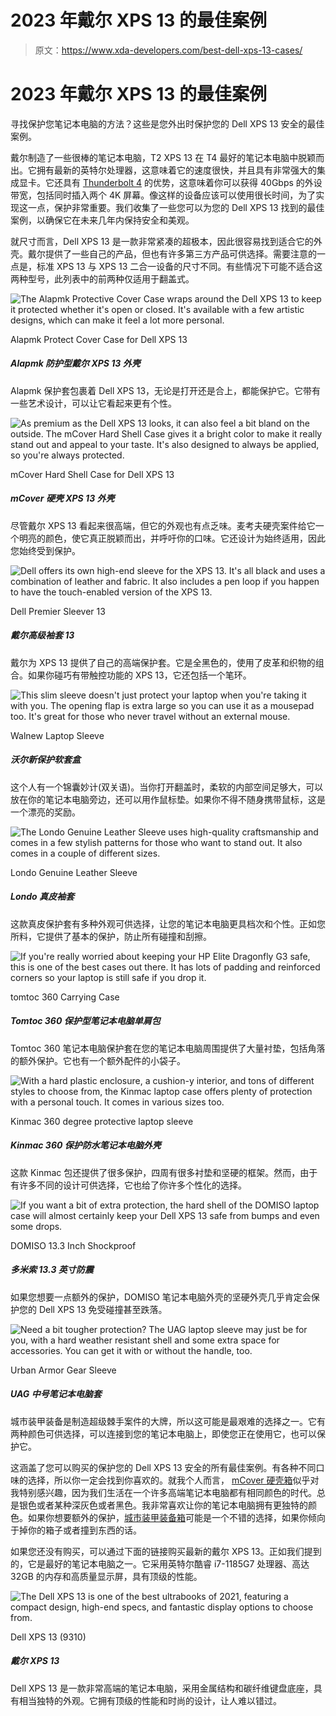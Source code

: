 # 2023 年戴尔 XPS 13 的最佳案例

> 原文：<https://www.xda-developers.com/best-dell-xps-13-cases/>

# 2023 年戴尔 XPS 13 的最佳案例

寻找保护您笔记本电脑的方法？这些是您外出时保护您的 Dell XPS 13 安全的最佳案例。

戴尔制造了一些很棒的笔记本电脑，T2 XPS 13 在 T4 最好的笔记本电脑中脱颖而出。它拥有最新的英特尔处理器，这意味着它的速度很快，并且具有非常强大的集成显卡。它还具有 [Thunderbolt 4](https://www.xda-developers.com/best-thunderbolt-4-laptops/) 的优势，这意味着你可以获得 40Gbps 的外设带宽，包括同时插入两个 4K 屏幕。像这样的设备应该可以使用很长时间，为了实现这一点，保护非常重要。我们收集了一些您可以为您的 Dell XPS 13 找到的最佳案例，以确保它在未来几年内保持安全和美观。

就尺寸而言，Dell XPS 13 是一款非常紧凑的超极本，因此很容易找到适合它的外壳。戴尔提供了一些自己的产品，但也有许多第三方产品可供选择。需要注意的一点是，标准 XPS 13 与 XPS 13 二合一设备的尺寸不同。有些情况下可能不适合这两种型号，此列表中的前两种仅适用于翻盖式。

 <picture>![The Alapmk Protective Cover Case wraps around the Dell XPS 13 to keep it protected whether it's open or closed. It's available with a few artistic designs, which can make it feel a lot more personal.](img/65208c14f8530ccd0775ad309393e74c.png)</picture> 

Alapmk Protect Cover Case for Dell XPS 13

##### Alapmk 防护型戴尔 XPS 13 外壳

Alapmk 保护套包裹着 Dell XPS 13，无论是打开还是合上，都能保护它。它带有一些艺术设计，可以让它看起来更有个性。

 <picture>![As premium as the Dell XPS 13 looks, it can also feel a bit bland on the outside. The mCover Hard Shell Case gives it a bright color to make it really stand out and appeal to your taste. It's also designed to always be applied, so you're always protected.](img/39c6e729c104298a2018d4a8ddb76e7a.png)</picture> 

mCover Hard Shell Case for Dell XPS 13

##### mCover 硬壳 XPS 13 外壳

尽管戴尔 XPS 13 看起来很高端，但它的外观也有点乏味。麦考夫硬壳案件给它一个明亮的颜色，使它真正脱颖而出，并呼吁你的口味。它还设计为始终适用，因此您始终受到保护。

 <picture>![Dell offers its own high-end sleeve for the XPS 13\. It's all black and uses a combination of leather and fabric. It also includes a pen loop if you happen to have the touch-enabled version of the XPS 13.](img/d85283c7055a20d775d99b8a6a655529.png)</picture> 

Dell Premier Sleever 13

##### 戴尔高级袖套 13

戴尔为 XPS 13 提供了自己的高端保护套。它是全黑色的，使用了皮革和织物的组合。如果你碰巧有带触控功能的 XPS 13，它还包括一个笔环。

 <picture>![This slim sleeve doesn't just protect your laptop when you're taking it with you. The opening flap is extra large so you can use it as a mousepad too. It's great for those who never travel without an external mouse.](img/930650d786d0837393a432c09e0c5c29.png)</picture> 

Walnew Laptop Sleeve

##### 沃尔新保护软套盒

这个人有一个锦囊妙计(双关语)。当你打开翻盖时，柔软的内部空间足够大，可以放在你的笔记本电脑旁边，还可以用作鼠标垫。如果你不得不随身携带鼠标，这是一个漂亮的奖励。

 <picture>![The Londo Genuine Leather Sleeve uses high-quality craftsmanship and comes in a few stylish patterns for those who want to stand out. It also comes in a couple of different sizes.](img/a4778eb93e01c830038f3c9ea0d5eec3.png)</picture> 

Londo Genuine Leather Sleeve

##### Londo 真皮袖套

这款真皮保护套有多种外观可供选择，让您的笔记本电脑更具档次和个性。正如您所料，它提供了基本的保护，防止所有碰撞和刮擦。

 <picture>![If you're really worried about keeping your HP Elite Dragonfly G3 safe, this is one of the best cases out there. It has lots of padding and reinforced corners so your laptop is still safe if you drop it.](img/3f44321e80c1ba72b05d290cb3fbd96b.png)</picture> 

tomtoc 360 Carrying Case

##### Tomtoc 360 保护型笔记本电脑单肩包

Tomtoc 360 笔记本电脑保护套在您的笔记本电脑周围提供了大量衬垫，包括角落的额外保护。它也有一个额外配件的小袋子。

 <picture>![With a hard plastic enclosure, a cushion-y interior, and tons of different styles to choose from, the Kinmac laptop case offers plenty of protection with a personal touch. It comes in various sizes too.](img/ff9eae29c792743e1fea476e30909275.png)</picture> 

Kinmac 360 degree protective laptop sleeve

##### Kinmac 360 保护防水笔记本电脑外壳

这款 Kinmac 包还提供了很多保护，四周有很多衬垫和坚硬的框架。然而，由于有许多不同的设计可供选择，它也给了你许多个性化的选择。

 <picture>![If you want a bit of extra protection, the hard shell of the DOMISO laptop case will almost certainly keep your Dell XPS 13 safe from bumps and even some drops.](img/0091e1de2d50ffd28b81ed891897f8e0.png)</picture> 

DOMISO 13.3 Inch Shockproof

##### 多米索 13.3 英寸防震

如果您想要一点额外的保护，DOMISO 笔记本电脑外壳的坚硬外壳几乎肯定会保护您的 Dell XPS 13 免受碰撞甚至跌落。

 <picture>![Need a bit tougher protection? The UAG laptop sleeve may just be for you, with a hard weather resistant shell and some extra space for accessories. You can get it with or without the handle, too.](img/e13324270d555423c65fb107448da6ad.png)</picture> 

Urban Armor Gear Sleeve

##### UAG 中号笔记本电脑套

城市装甲装备是制造超级棘手案件的大牌，所以这可能是最艰难的选择之一。它有两种颜色可供选择，可以连接到您的笔记本电脑上，即使您正在使用它，也可以保护它。

这涵盖了您可以购买的保护您的 Dell XPS 13 安全的所有最佳案例。有各种不同口味的选择，所以你一定会找到你喜欢的。就我个人而言， [mCover 硬壳箱](https://www.amazon.com/mCover-Without-360-degree-Fitting-DL-XPS13-9300/dp/B08FTJS9K9?tag=xda-621ajih-20&ascsubtag=UUxdaUeUpU3398&asc_refurl=https%3A%2F%2Fwww.xda-developers.com%2Fbest-dell-xps-13-cases%2F&asc_campaign=Short-Term)似乎对我特别感兴趣，因为我们生活在一个许多高端笔记本电脑都有相同颜色的时代。总是银色或者某种深灰色或者黑色。我非常喜欢让你的笔记本电脑拥有更独特的颜色。如果你想要额外的保护，[城市装甲装备箱](https://www.amazon.com/URBAN-ARMOR-GEAR-Weatherproof-Protective/dp/B08NVP34LC?tag=xda-621ajih-20&ascsubtag=UUxdaUeUpU3398&asc_refurl=https%3A%2F%2Fwww.xda-developers.com%2Fbest-dell-xps-13-cases%2F&asc_campaign=Short-Term)可能是一个不错的选择，如果你倾向于掉你的箱子或者撞到东西的话。

如果您还没有购买，可以通过下面的链接购买最新的戴尔 XPS 13。正如我们提到的，它是最好的笔记本电脑之一。它采用英特尔酷睿 i7-1185G7 处理器、高达 32GB 的内存和高质量显示屏，具有顶级的性能。

 <picture>![The Dell XPS 13 is one of the best ultrabooks of 2021, featuring a compact design, high-end specs, and fantastic display options to choose from.](img/0aace5e72f5bb27306dc52f810fbb963.png)</picture> 

Dell XPS 13 (9310)

##### 戴尔 XPS 13

Dell XPS 13 是一款非常高端的笔记本电脑，采用金属结构和碳纤维键盘底座，具有相当独特的外观。它拥有顶级的性能和时尚的设计，让人难以错过。